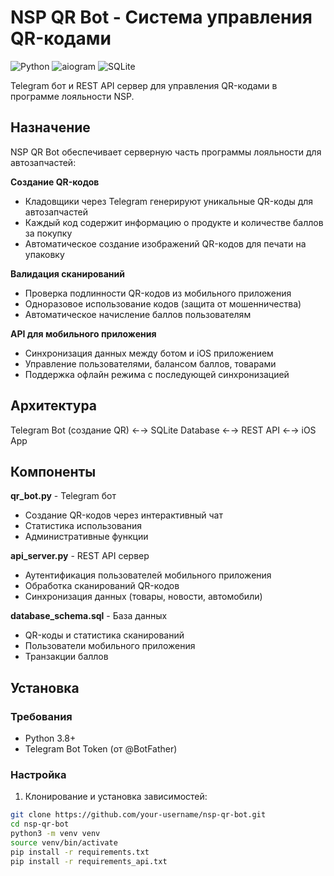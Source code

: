 # NSP QR Bot - Система управления QR-кодами

![Python](https://img.shields.io/badge/Python-3.8+-green.svg)
![aiogram](https://img.shields.io/badge/aiogram-3.4+-blue.svg)
![SQLite](https://img.shields.io/badge/SQLite-3.0+-lightgrey.svg)

Telegram бот и REST API сервер для управления QR-кодами в программе лояльности NSP.

## Назначение

NSP QR Bot обеспечивает серверную часть программы лояльности для автозапчастей:

**Создание QR-кодов**
- Кладовщики через Telegram генерируют уникальные QR-коды для автозапчастей
- Каждый код содержит информацию о продукте и количестве баллов за покупку
- Автоматическое создание изображений QR-кодов для печати на упаковку

**Валидация сканирований**
- Проверка подлинности QR-кодов из мобильного приложения
- Одноразовое использование кодов (защита от мошенничества)
- Автоматическое начисление баллов пользователям

**API для мобильного приложения**
- Синхронизация данных между ботом и iOS приложением
- Управление пользователями, балансом баллов, товарами
- Поддержка офлайн режима с последующей синхронизацией

## Архитектура
Telegram Bot (создание QR) ←→ SQLite Database ←→ REST API ←→ iOS App
## Компоненты

**qr_bot.py** - Telegram бот
- Создание QR-кодов через интерактивный чат
- Статистика использования
- Административные функции

**api_server.py** - REST API сервер
- Аутентификация пользователей мобильного приложения
- Обработка сканирований QR-кодов
- Синхронизация данных (товары, новости, автомобили)

**database_schema.sql** - База данных
- QR-коды и статистика сканирований
- Пользователи мобильного приложения
- Транзакции баллов

## Установка

### Требования
- Python 3.8+
- Telegram Bot Token (от @BotFather)

### Настройка

1. Клонирование и установка зависимостей:
```bash
git clone https://github.com/your-username/nsp-qr-bot.git
cd nsp-qr-bot
python3 -m venv venv
source venv/bin/activate
pip install -r requirements.txt
pip install -r requirements_api.txt




